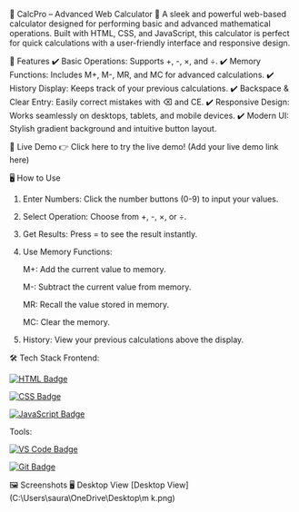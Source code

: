   🧮 CalcPro – Advanced Web Calculator 🌟
A sleek and powerful web-based calculator designed for performing basic and advanced mathematical operations. Built with HTML, CSS, and JavaScript, this calculator is perfect for quick calculations with a user-friendly interface and responsive design.

🌟 Features
✔️ Basic Operations: Supports +, -, ×, and ÷.
✔️ Memory Functions: Includes M+, M-, MR, and MC for advanced calculations.
✔️ History Display: Keeps track of your previous calculations.
✔️ Backspace & Clear Entry: Easily correct mistakes with ⌫ and CE.
✔️ Responsive Design: Works seamlessly on desktops, tablets, and mobile devices.
✔️ Modern UI: Stylish gradient background and intuitive button layout.

🚀 Live Demo
👉 Click here to try the live demo! (Add your live demo link here)

🖥️ How to Use
1. Enter Numbers: Click the number buttons (0-9) to input your values.

2. Select Operation: Choose from +, -, ×, or ÷.

3. Get Results: Press = to see the result instantly.

4. Use Memory Functions:

    M+: Add the current value to memory.

    M-: Subtract the current value from memory.

    MR: Recall the value stored in memory.

    MC: Clear the memory.

5. History: View your previous calculations above the display.

🛠️ Tech Stack
 Frontend: 

[![HTML Badge](https://img.shields.io/badge/HTML-%23E34F26.svg?style=flat&logo=html5&logoColor=white)](https://developer.mozilla.org/en-US/docs/Web/HTML)
 
[![CSS Badge](https://img.shields.io/badge/CSS-%231572B6.svg?style=flat&logo=css3&logoColor=white)](https://developer.mozilla.org/en-US/docs/Web/CSS)

[![JavaScript Badge](https://img.shields.io/badge/JavaScript-%23F7DF1E.svg?style=flat&logo=javascript&logoColor=black)](https://developer.mozilla.org/en-US/docs/Web/JavaScript)


Tools:

[![VS Code Badge](https://img.shields.io/badge/VS%20Code-007ACC.svg?style=flat&logo=visual-studio-code&logoColor=white)](https://code.visualstudio.com/)

[![Git Badge](https://img.shields.io/badge/Git-%23F05032.svg?style=flat&logo=git&logoColor=white)](https://git-scm.com/)

🖼️ Screenshots
 🖥️ Desktop View
[Desktop View](C:\Users\saura\OneDrive\Desktop\m k.png)

